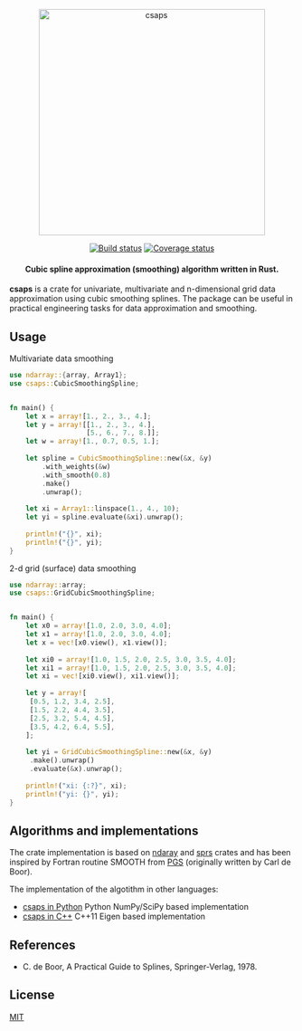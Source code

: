 <p align="center">
  <a href="https://github.com/espdev/csaps-rs"><img src="https://user-images.githubusercontent.com/1299189/76691347-0a5ac780-665b-11ea-99fa-bf4a0aea04dc.png" alt="csaps" width="400" /></a><br>
</p>

<p align="center">
<a href="https://travis-ci.org/espdev/csaps-rs"><img src="https://travis-ci.org/espdev/csaps-rs.svg?branch=master" alt="Build status" /></a>
<a href="https://coveralls.io/github/espdev/csaps-rs?branch=master"><img src="https://coveralls.io/repos/github/espdev/csaps-rs/badge.svg?branch=master" alt="Coverage status" /></a>
</p>

<h4 align="center">
Cubic spline approximation (smoothing) algorithm written in Rust.
</h4>

**csaps** is a crate for univariate, multivariate and n-dimensional grid data approximation using cubic smoothing splines.
The package can be useful in practical engineering tasks for data approximation and smoothing.

## Usage

Multivariate data smoothing

```rust
use ndarray::{array, Array1};
use csaps::CubicSmoothingSpline;


fn main() {
    let x = array![1., 2., 3., 4.];
    let y = array![[1., 2., 3., 4.], 
                   [5., 6., 7., 8.]];
    let w = array![1., 0.7, 0.5, 1.];
    
    let spline = CubicSmoothingSpline::new(&x, &y)
        .with_weights(&w)
        .with_smooth(0.8)
        .make()
        .unwrap();
    
    let xi = Array1::linspace(1., 4., 10);
    let yi = spline.evaluate(&xi).unwrap();
    
    println!("{}", xi);
    println!("{}", yi);
}
```

2-d grid (surface) data smoothing

```rust
use ndarray::array;
use csaps::GridCubicSmoothingSpline;


fn main() {
    let x0 = array![1.0, 2.0, 3.0, 4.0];
    let x1 = array![1.0, 2.0, 3.0, 4.0];
    let x = vec![x0.view(), x1.view()];
    
    let xi0 = array![1.0, 1.5, 2.0, 2.5, 3.0, 3.5, 4.0];
    let xi1 = array![1.0, 1.5, 2.0, 2.5, 3.0, 3.5, 4.0];
    let xi = vec![xi0.view(), xi1.view()];
    
    let y = array![
     [0.5, 1.2, 3.4, 2.5],
     [1.5, 2.2, 4.4, 3.5],
     [2.5, 3.2, 5.4, 4.5],
     [3.5, 4.2, 6.4, 5.5],
    ];
    
    let yi = GridCubicSmoothingSpline::new(&x, &y)
     .make().unwrap()
     .evaluate(&x).unwrap();
    
    println!("xi: {:?}", xi);
    println!("yi: {}", yi);
}
 ```

## Algorithms and implementations

The crate implementation is based on [ndaray](https://github.com/rust-ndarray/ndarray) and 
[sprs](https://github.com/vbarrielle/sprs) crates and has been inspired by Fortran routine SMOOTH from [PGS](http://pages.cs.wisc.edu/~deboor/pgs/) 
(originally written by Carl de Boor).

The implementation of the algotithm in other languages:
 
- [csaps in Python](https://github.com/espdev/csaps) Python NumPy/SciPy based implementation
- [csaps in C++](https://github.com/espdev/csaps-cpp) C++11 Eigen based implementation

## References

- C. de Boor, A Practical Guide to Splines, Springer-Verlag, 1978.

## License

[MIT](https://choosealicense.com/licenses/mit/)
